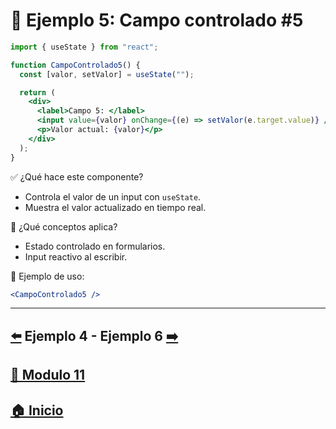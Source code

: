 # 🧪 Ejemplo 5: Campo controlado #5

```jsx
import { useState } from "react";

function CampoControlado5() {
  const [valor, setValor] = useState("");

  return (
    <div>
      <label>Campo 5: </label>
      <input value={valor} onChange={(e) => setValor(e.target.value)} />
      <p>Valor actual: {valor}</p>
    </div>
  );
}
```

✅ ¿Qué hace este componente?

* Controla el valor de un input con `useState`.
* Muestra el valor actualizado en tiempo real.

🧠 ¿Qué conceptos aplica?

* Estado controlado en formularios.
* Input reactivo al escribir.

📌 Ejemplo de uso:

```jsx
<CampoControlado5 />
```
---

## [⬅️](../Ejemplos/Ejemplo_4.md) Ejemplo 4 - Ejemplo 6 [➡️](../Ejemplos/Ejemplo_6.md) 
## [📄 Modulo 11](../Modulo_11.md)
## [🏠 Inicio](../../README.md)
